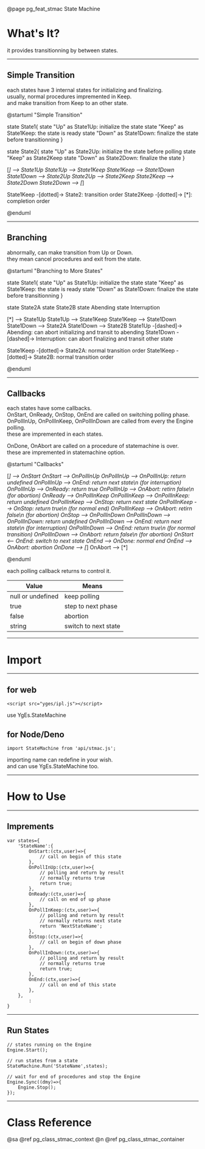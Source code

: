 ﻿@page pg_feat_stmac State Machine

# What's It?

it provides transitionning by between states.   

-----
## Simple Transition

each states have 3 internal states for initializing and finalizing.  
usually, normal procedures impremented in Keep.  
and make transition from Keep to an other state.  

@startuml "Simple Transition"

state State1{
	state "Up" as State1Up: initialize the state
	state "Keep" as State1Keep: the state is ready
	state "Down" as State1Down: finalize the state before transitionning
}

state State2{
	state "Up" as State2Up: initialize the state before polling
	state "Keep" as State2Keep
	state "Down" as State2Down: finalize the state
}

[*] --> State1Up
State1Up --> State1Keep
State1Keep --> State1Down
State1Down --> State2Up
State2Up --> State2Keep
State2Keep --> State2Down
State2Down --> [*]

State1Keep -[dotted]-> State2: transition order
State2Keep -[dotted]-> [*]: completion order

@enduml

-----
## Branching

abnormally, can make transition from Up or Down.  
they mean cancel procedures and exit from the state.  

@startuml "Branching to More States"

state State1{
	state "Up" as State1Up: initialize the state
	state "Keep" as State1Keep: the state is ready
	state "Down" as State1Down: finalize the state before transitionning
}

state State2A
state State2B
state Abending
state Interruption

[*] --> State1Up
State1Up --> State1Keep
State1Keep --> State1Down
State1Down --> State2A
State1Down --> State2B
State1Up -[dashed]-> Abending: can abort initializing and transit to abending
State1Down -[dashed]-> Interruption: can abort finalizing and transit other state

State1Keep -[dotted]-> State2A: normal transition order
State1Keep -[dotted]-> State2B: normal transition order

@enduml

-----
## Callbacks

each states have some callbacks.  
OnStart, OnReady, OnStop, OnEnd are called on switching polling phase.  
OnPollInUp, OnPollInKeep, OnPollInDown are called from every the Engine polling.  
these are impremented in each states.  

OnDone, OnAbort are called on a procedure of statemachine is over.  
these are impremented in statemachine option.  

@startuml "Callbacks"

[*] --> OnStart
OnStart --> OnPollInUp
OnPollInUp --> OnPollInUp: return undefined
OnPollInUp --> OnEnd: return next state\n (for interruption)
OnPollInUp --> OnReady: return true
OnPollInUp --> OnAbort: retirn false\n (for abortion)
OnReady --> OnPollInKeep
OnPollInKeep --> OnPollInKeep: return undefined
OnPollInKeep --> OnStop: return next state
OnPollInKeep --> OnStop: return true\n (for normal end)
OnPollInKeep --> OnAbort: retirn false\n (for abortion)
OnStop --> OnPollInDown
OnPollInDown --> OnPollInDown: return undefined
OnPollInDown --> OnEnd: return next state\n (for interruption)
OnPollInDown --> OnEnd: return true\n (for normal transition)
OnPollInDown --> OnAbort: return false\n (for abortion)
OnStart <-- OnEnd: switch to next state
OnEnd --> OnDone: normal end
OnEnd --> OnAbort: abortion
OnDone --> [*]
OnAbort --> [*]

@enduml

each polling callback returns to control it.  

| Value | Means |
|-------|-------|
| null or undefined | keep polling |
| true | step to next phase |
| false | abortion |
| string | switch to next state |

-----
# Import

-----
## for web

```
<script src="yges/ipl.js"></script>
```
use YgEs.StateMachine

## for Node/Deno

```
import StateMachine from 'api/stmac.js';
```
importing name can redefine in your wish.  
and can use YgEs.StateMachine too.  

-----
# How to Use

-----
## Imprements

```
var states={
	'StateName':{
		OnStart:(ctx,user)=>{
			// call on begin of this state
		},
		OnPollInUp:(ctx,user)=>{
			// polling and return by result 
			// normally returns true 
			return true;
		},
		OnReady:(ctx,user)=>{
			// call on end of up phase
		},
		OnPollInKeep:(ctx,user)=>{
			// polling and return by result 
			// normally returns next state 
			return 'NextStateName';
		},
		OnStop:(ctx,user)=>{
			// call on begin of down phase
		},
		OnPollInDown:(ctx,user)=>{
			// polling and return by result 
			// normally returns true 
			return true;
		},
		OnEnd:(ctx,user)=>{
			// call on end of this state
		},
	},
		:
}

```

-----
## Run States

```
// states running on the Engine 
Engine.Start();

// run states from a state 
StateMachine.Run('StateName',states);

// wait for end of procedures and stop the Engine 
Engine.Sync((dmy)=>{
	Engine.Stop();
});

```

-----
# Class Reference

@sa @ref pg_class_stmac_context @n
	@ref pg_class_stmac_container
